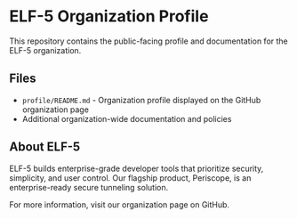 # ELF-5 Organization Profile

This repository contains the public-facing profile and documentation for the ELF-5 organization.

## Files

- `profile/README.md` - Organization profile displayed on the GitHub organization page
- Additional organization-wide documentation and policies

## About ELF-5

ELF-5 builds enterprise-grade developer tools that prioritize security, simplicity, and user control. Our flagship product, Periscope, is an enterprise-ready secure tunneling solution.

For more information, visit our organization page on GitHub.